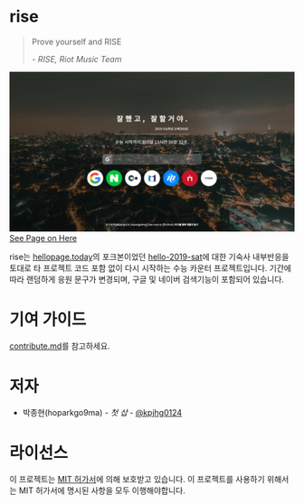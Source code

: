 # rise
> Prove yourself and RISE
>
> _- RISE, Riot Music Team_

![](./sample.png)
[See Page on Here](https://rise.ho9.me)

rise는 [hellopage.today](https://github.com/Juneyoung-Kang/hellopage.today)의 포크본이었던 [hello-2019-sat](https://github.com/kpjhg0124/hello-2019-sat)에 대한 기숙사 내부반응을 토대로 타 프로젝트 코드 포함 없이 다시 시작하는 수능 카운터 프로젝트입니다. 기간에 따라 랜덤하게 응원 문구가 변경되며, 구글 및 네이버 검색기능이 포함되어 있습니다.

# 기여 가이드
[contribute.md](./contribute.md)를 참고하세요.

# 저자
 * 박종현(hoparkgo9ma) - _첫 삽_ - [@kpjhg0124](https://github.com/kpjhg0124)

# 라이선스
이 프로젝트는 [MIT 허가서](./LICENSE)에 의해 보호받고 있습니다. 이 프로젝트를 사용하기 위해서는 MIT 허가서에 명시된 사항을 모두 이행해야합니다.
